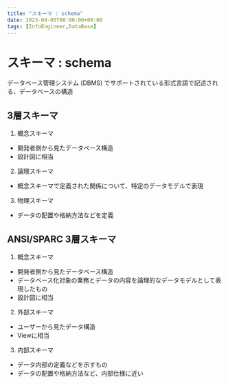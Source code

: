 ```yaml
---
title: "スキーマ : schema"
date: 2023-04-05T00:00:00+09:00
tags: [InfoEngineer,DataBase]
---
```

# スキーマ : schema

データベース管理システム (DBMS) でサポートされている形式言語で記述される、データベースの構造

## 3層スキーマ

1. 概念スキーマ
  - 開発者側から見たデータベース構造
  - 設計図に相当
2. 論理スキーマ
  - 概念スキーマで定義された関係について、特定のデータモデルで表現
3. 物理スキーマ
  - データの配置や格納方法などを定義

## ANSI/SPARC 3層スキーマ

1. 概念スキーマ
  - 開発者側から見たデータベース構造
  - データベース化対象の業務とデータの内容を論理的なデータモデルとして表現したもの
  - 設計図に相当
2. 外部スキーマ
  - ユーザーから見たデータ構造
  - Viewに相当
3. 内部スキーマ
  - データ内部の定義などを示すもの
  - データの配置や格納方法など、内部仕様に近い